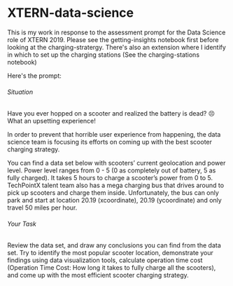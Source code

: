 # XTERN-data-science

This is my work in response to the assessment prompt for the Data Science role of XTERN 2019. Please see the getting-insights notebook first before looking at the charging-stratergy. There's also an extension where I identify in which to set up the charging stations (See the charging-stations notebook)

Here's the prompt: 

###### Situation

Have you ever hopped on a scooter and realized the battery is dead? 😣 What an upsetting experience! 

In order to prevent that horrible user experience from happening, the data science team is focusing its efforts on coming up with the best scooter charging strategy. 

You can find a data set below with scooters’ current geolocation and power level. Power level ranges from 0 - 5 (0 as completely out of battery, 5 as fully charged). It takes 5 hours to charge a scooter’s power from 0 to 5. TechPointX talent team also has a mega charging bus that drives around to pick up scooters and charge them inside. Unfortunately, the bus can only park and start at location 20.19 (xcoordinate), 20.19 (ycoordinate) and only travel 50 miles per hour. 

###### Your Task

Review the data set, and draw any conclusions you can find from the data set. Try to identify the most popular scooter location, demonstrate your findings using data visualization tools, calculate operation time cost (Operation Time Cost: How long it takes to fully charge all the scooters), and come up with the most efficient scooter charging strategy. 

